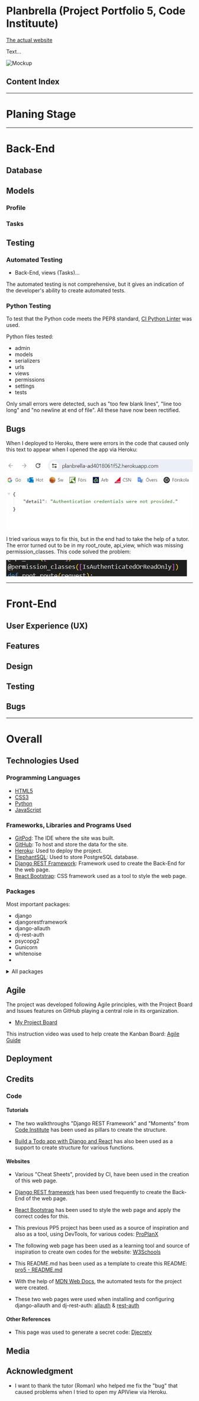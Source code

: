 # Planbrella (Project Portfolio 5, Code Instituute)

[The actual website](https://)

Text...

![Mockup]()

## Content Index

---

# Planing Stage

---

# Back-End

## Database

## Models

### Profile

### Tasks

## Testing

### Automated Testing

- Back-End, views (Tasks)...

The automated testing is not comprehensive, but it gives an indication of the developer's ability to create automated tests.

### Python Testing

To test that the Python code meets the PEP8 standard, [CI Python Linter](https://pep8ci.herokuapp.com/) was used.

Python files tested:

- admin
- models
- serializers
- urls
- views
- permissions
- settings
- tests

Only small errors were detected, such as "too few blank lines", "line too long" and "no newline at end of file". All these have now been rectified.

## Bugs

When I deployed to Heroku, there were errors in the code that caused only this text to appear when I opened the app via Heroku:

![deployment-heroku](documentation/images/deployment-heroku.jpg)

I tried various ways to fix this, but in the end had to take the help of a tutor. The error turned out to be in my root_route, api_view, which was missing permission_classes. This code solved the problem:

![deployment-heroku-fixed](documentation/images/deployment-heroku-fixed.jpg)

---

# Front-End

## User Experience (UX)

## Features

## Design

## Testing

## Bugs

---

# Overall

## Technologies Used

### Programming Languages

-   [HTML5](https://en.wikipedia.org/wiki/HTML5)
-   [CSS3](https://en.wikipedia.org/wiki/Cascading_Style_Sheets)
-   [Python](https://www.python.org/)
-   [JavaScript](https://en.wikipedia.org/wiki/JavaScript)

### Frameworks, Libraries and Programs Used

-   [GitPod](https://www.gitpod.io/):
The IDE where the site was built.
-   [GitHub](https://github.com/):
To host and store the data for the site.
-   [Heroku](https://www.heroku.com/):
Used to deploy the project.
-   [ElephantSQL](https://customer.elephantsql.com/):
Used to store PostgreSQL database.
-   [Django REST Framework](https://www.django-rest-framework.org/):
Framework used to create the Back-End for the web page.
-   [React Bootstrap](https://react-bootstrap.github.io/):
CSS framework used as a tool to style the web page.

### Packages

Most important packages:

- django
- djangorestframework
- django-allauth
- dj-rest-auth
- psycopg2
- Gunicorn
- whitenoise
- 

<details>
<summary>All packages</summary>
<img src="">
</details>

## Agile

The project was developed following Agile principles, with the Project Board and Issues features on GitHub playing a central role in its organization.

- [My Project Board](https://github.com/users/merin86/projects/7)

This instruction video was used to help create the Kanban Board: [Agile Guide](https://www.youtube.com/watch?v=U_dMihBgUNY)

## Deployment

## Credits

### Code

#### Tutorials

- The two walkthroughs "Django REST Framework" and "Moments" from [Code Institute](https://codeinstitute.net/) has been used as pillars to create the structure.

- [Build a Todo app with Django and React](https://www.youtube.com/watch?v=sBjbty691eI&list=PLXuTq6OsqZjbCSfiLNb2f1FOs8viArjWy) has also been used as a support to create structure for various functions.

#### Websites

- Various "Cheat Sheets", provided by CI, have been used in the creation of this web page.

- [Django REST framework](https://www.django-rest-framework.org/) has been used frequently to create the Back-End of the web page.

- [React Bootstrap](https://react-bootstrap.github.io/docs/getting-started/introduction) has been used to style the web page and apply the correct codes for this.

- This previous PP5 project has been used as a source of inspiration and also as a tool, using DevTools, for various codes: [ProPlanX](https://project-5-proplanx-536622b745e3.herokuapp.com/)

- The following web page has been used as a learning tool and source of inspiration to create own codes for the website: [W3Schools](https://www.w3schools.com/)

- This README.md has been used as a template to create this README: [pro5 - README.md](https://github.com/gStarhigh/pro5/blob/main/README.md)

- With the help of [MDN Web Docs](https://developer.mozilla.org/en-US/), the automated tests for the project were created.

- These two web pages were used when installing and configuring django-allauth and dj-rest-auth: [allauth](https://docs.allauth.org/en/latest/installation/quickstart.html) & [rest-auth](https://dj-rest-auth.readthedocs.io/en/latest/installation.html)

#### Other References

- This page was used to generate a secret code: [Djecrety](https://djecrety.ir/)

## Media

## Acknowledgment

- I want to thank the tutor (Roman) who helped me fix the "bug" that caused problems when I tried to open my APIView via Heroku.